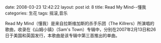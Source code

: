 date: 2008-03-23 12:42:22
layout: post
id: 8
title: Read My Mind--懂我
categories: 生花
tags: 摇滚,音乐


Read My Mind（懂我）是来自拉斯维加斯的杀手乐团（The Killrers）所演唱的歌曲，收录在《山姆小镇》（Sam's Town）专辑中，分别在2007年2月13日和26日于美国和英国发行，本歌曲是该专辑中第三首推出的单曲。
